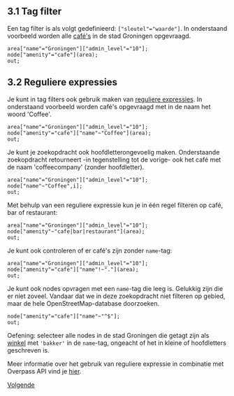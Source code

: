 ## 3.1 Tag filter
Een tag filter is als volgt gedefinieerd: ```["sleutel"="waarde"]```. In onderstaand voorbeeld worden alle [café's](http://wiki.openstreetmap.org/wiki/Tag:amenity%3Dcafe) in de stad Groningen opgevraagd.

```
area["name"="Groningen"]["admin_level"="10"];
node["amenity"="cafe"](area);
out;
```

## 3.2 Reguliere expressies
Je kunt in tag filters ook gebruik maken van [reguliere expressies](https://nl.wikipedia.org/wiki/Reguliere_expressie). In onderstaand voorbeeld worden café's opgevraagd met in de naam het woord 'Coffee'.

```
area["name"="Groningen"]["admin_level"="10"];
node["amenity"="cafe"]["name"~"Coffee"](area);
out;
```

Je kunt je zoekopdracht ook hoofdletterongevoelig maken. Onderstaande zoekopdracht retourneert -in tegenstelling tot de vorige- ook het café met de naam 'coffeecompany' (zonder hoofdletter).

```
area["name"="Groningen"]["admin_level"="10"];
node["name"~"Coffee",i];
out;
```

Met behulp van een reguliere expressie kun je in één regel filteren op café, bar of restaurant: 

```
area["name"="Groningen"]["admin_level"="10"];
node["amenity"~"cafe|bar|restaurant"](area);
out;
```

Je kunt ook controleren of er café's zijn zonder ```name```-tag:

```
area["name"="Groningen"]["admin_level"="10"];
node["amenity"="cafe"]["name"!~"."](area);
out;
```

Je kunt ook nodes opvragen met een ```name```-tag die leeg is. Gelukkig zijn die er niet zoveel. Vandaar dat we in deze zoekopdracht niet filteren op gebied, maar de hele OpenStreetMap-database doorzoeken.

```
node["amenity"="cafe"]["name"~"^$"];
out;
```

Oefening: selecteer alle nodes in de stad Groningen die getagt zijn als [winkel](http://wiki.openstreetmap.org/wiki/Key:shop) met ```'bakker'``` in de ```name```-tag, ongeacht of het in kleine of hoofdletters geschreven is.

Meer informatie over het gebruik van reguliere expressie in combinatie met Overpass API vind je [hier](http://wiki.openstreetmap.org/wiki/Overpass_API/Overpass_QL#Value_matches_regular_expression_.28.7E.2C_.21.7E.29).

[Volgende](4-verzamelingen.md)
